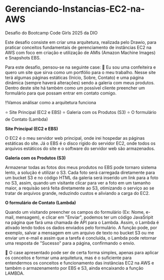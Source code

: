# Gerenciando-Instancias-EC2-na-AWS
Desafio do Bootcamp Code Girls 2025 da DIO

Este desafio consiste em criar uma arquitetura, realizada pelo Drawio, para praticar conceitos fundamentais de gerenciamento de instâncias EC2 na AWS com foco em criação e utilização de AMIs (Amazon Machine Images) e Snapshots EBS.

Para este desafio, pensou-se na seguinte case: 🥣 Eu sou uma confeiteira e quero um site que sirva como um portfólio para o meu trabalho. Nesse site terá algumas páginas estáticas (Início, Sobre, Contato) e uma página dinâmica (sempre haverá alterações) sendo a galeria com meus produtos. Dentro deste site há também como um possível cliente preencher um formulário para que possam entrar em contato comigo. 

‼️Vamos análisar como a arquitetura funciona

⭐ Site Principal (EC2 e EBS) 
⭐ Galeria com os Produtos (S3) 
⭐ O formulário de Contato (Lambda) 

**Site Principal (EC2 e EBS)**

O EC2 é o meu servidor web principal, onde irei hospedar as páginas estáticas do site. Já o EBS é o disco rígido do servidor EC2, onde todos os arquivos estáticos do site e o software do servidor web são armazenados. 

**Galeria com os Produtos (S3)**

Armazenar todas as fotos dos meus produtos no EBS pode tornaro sistema lento, a solução é utilizar o S3. Cada foto será carregada diretamente para um bucket S3 e no código HTML da galeria será inserido um link para a foto no S3, assim, quando um visitante clicar para ver a foto em um tamanho maior, a requisão será feita diretamente ao S3, otimizando o serviço ao se tratar de arquivos grande, reduzindo custos e aliviando a carga do EC2.

**O formulário de Contato (Lambda)**

Quando um visitando preencher os campos do formulário (Ex: Nome, e-mail, mensagem), e clicar em "Enviar", podemos ter um código JavaSripit na página que fará uma chamada de API para o Lambda. Assim, o Lambda é ativado lendo todos os dados enviados pelo formulário. A função pode, por exemplo, salvar a mensagem em um arquivo de texto no bucket S3 ou me enviar um e-mail e assim que a tarefa é concluída, o Lambda pode retornar uma resposta de "Sucesso" para a página, confirmando o envio.

💁 O case apresentado pode ser de certa forma simples, apenas para aplicar os conceitos e formar uma arquitetura, mas é o suficiente para entendermos os conceitos e funcionamento das instâncias EC2 na AWS e também o armazenamento por EBS e S3, ainda encaixando a função LAMBDA.
